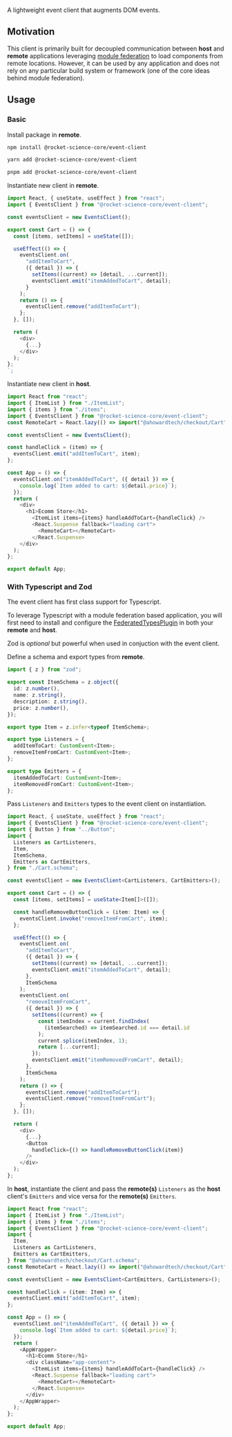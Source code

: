 A lightweight event client that augments DOM events.

## Motivation

This client is primarily built for decoupled communication between **host** and **remote** applications leveraging [module federation](https://webpack.js.org/concepts/module-federation/) to load components from remote locations. However, it can be used by any application and does not rely on any particular build system or framework (one of the core ideas behind module federation).

## Usage

### Basic

Install package in **remote**.

```bash
npm install @rocket-science-core/event-client

yarn add @rocket-science-core/event-client

pnpm add @rocket-science-core/event-client
```

Instantiate new client in **remote**.

```js
import React, { useState, useEffect } from "react";
import { EventsClient } from "@rocket-science-core/event-client";

const eventsClient = new EventsClient();

export const Cart = () => {
  const [items, setItems] = useState([]);

  useEffect(() => {
    eventsClient.on(
      "addItemToCart",
      ({ detail }) => {
        setItems((current) => [detail, ...current]);
        eventsClient.emit("itemAddedToCart", detail);
      }
    );
    return () => {
      eventsClient.remove("addItemToCart");
    };
  }, []);

  return (
    <div>
      {...}
    </div>
  );
};
`;
```

Instantiate new client in **host**.

```js
import React from "react";
import { ItemList } from "./ItemList";
import { items } from "./items";
import { EventsClient } from "@rocket-science-core/event-client";
const RemoteCart = React.lazy(() => import("@ahowardtech/checkout/Cart"));

const eventsClient = new EventsClient();

const handleClick = (item) => {
  eventsClient.emit("addItemToCart", item);
};

const App = () => {
  eventsClient.on("itemAddedToCart", ({ detail }) => {
    console.log(`Item added to cart: ${detail.price}`);
  });
  return (
    <div>
      <h1>Ecomm Store</h1>
        <ItemList items={items} handleAddToCart={handleClick} />
        <React.Suspense fallback="loading cart">
          <RemoteCart></RemoteCart>
        </React.Suspense>
    </div>
  );
};

export default App;
```

### With Typescript and Zod

The event client has first class support for Typescript.

To leverage Typescript with a module federation based application, you will first need to install and configure the [FederatedTypesPlugin](https://github.com/module-federation/universe/tree/main/packages/typescript) in both your **remote** and **host**.

Zod is _optional_ but powerful when used in conjuction with the event client.

Define a schema and export types from **remote**.

```ts
import { z } from "zod";

export const ItemSchema = z.object({
  id: z.number(),
  name: z.string(),
  description: z.string(),
  price: z.number(),
});

export type Item = z.infer<typeof ItemSchema>;

export type Listeners = {
  addItemToCart: CustomEvent<Item>;
  removeItemFromCart: CustomEvent<Item>;
};

export type Emitters = {
  itemAddedToCart: CustomEvent<Item>;
  itemRemovedFromCart: CustomEvent<Item>;
};
```

Pass `Listeners` and `Emitters` types to the event client on instantiation.

```ts
import React, { useState, useEffect } from "react";
import { EventsClient } from "@rocket-science-core/event-client";
import { Button } from "../Button";
import {
  Listeners as CartListeners,
  Item,
  ItemSchema,
  Emitters as CartEmitters,
} from "./Cart.schema";

const eventsClient = new EventsClient<CartListeners, CartEmitters>();

export const Cart = () => {
  const [items, setItems] = useState<Item[]>([]);

  const handleRemoveButtonClick = (item: Item) => {
    eventsClient.invoke("removeItemFromCart", item);
  };

  useEffect(() => {
    eventsClient.on(
      "addItemToCart",
      ({ detail }) => {
        setItems((current) => [detail, ...current]);
        eventsClient.emit("itemAddedToCart", detail);
      },
      ItemSchema
    );
    eventsClient.on(
      "removeItemFromCart",
      ({ detail }) => {
        setItems((current) => {
          const itemIndex = current.findIndex(
            (itemSearched) => itemSearched.id === detail.id
          );
          current.splice(itemIndex, 1);
          return [...current];
        });
        eventsClient.emit("itemRemovedFromCart", detail);
      },
      ItemSchema
    );
    return () => {
      eventsClient.remove("addItemToCart");
      eventsClient.remove("removeItemFromCart");
    };
  }, []);

  return (
    <div>
      {...}
      <Button
        handleClick={() => handleRemoveButtonClick(item)}
      />
    </div>
  );
};
```

In **host**, instantiate the client and pass the **remote(s)** `Listeners` as the **host** client's `Emitters` and vice versa for the **remote(s)** `Emitters`.

```ts
import React from "react";
import { ItemList } from "./ItemList";
import { items } from "./items";
import { EventsClient } from "@rocket-science-core/event-client";
import {
  Item,
  Listeners as CartListeners,
  Emitters as CartEmitters,
} from "@ahowardtech/checkout/Cart.schema";
const RemoteCart = React.lazy(() => import("@ahowardtech/checkout/Cart"));

const eventsClient = new EventsClient<CartEmitters, CartListeners>();

const handleClick = (item: Item) => {
  eventsClient.emit("addItemToCart", item);
};

const App = () => {
  eventsClient.on("itemAddedToCart", ({ detail }) => {
    console.log(`Item added to cart: ${detail.price}`);
  });
  return (
    <AppWrapper>
      <h1>Ecomm Store</h1>
      <div className="app-content">
        <ItemList items={items} handleAddToCart={handleClick} />
        <React.Suspense fallback="loading cart">
          <RemoteCart></RemoteCart>
        </React.Suspense>
      </div>
    </AppWrapper>
  );
};

export default App;
```



